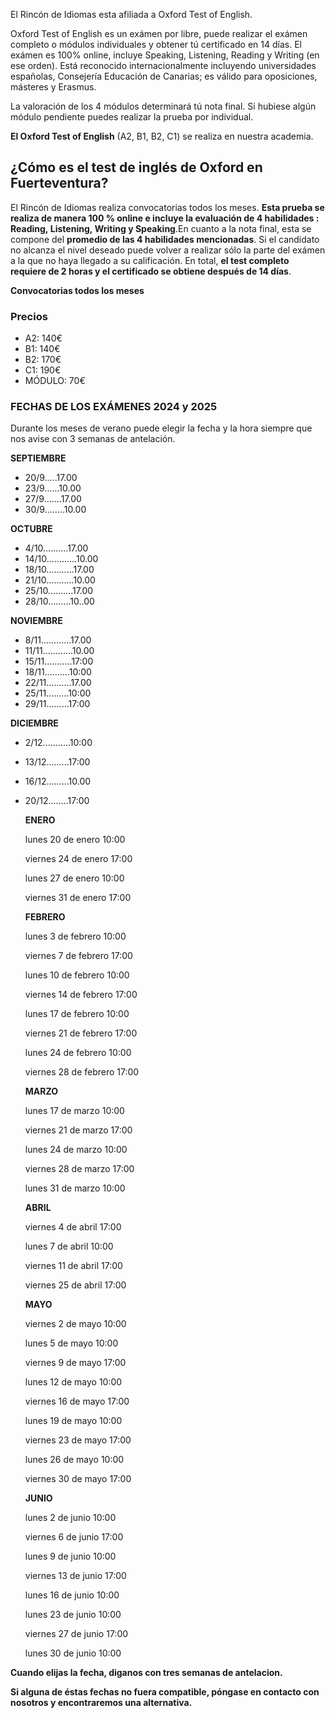 E﻿l Rincón de Idiomas esta afiliada a Oxford Test of English.

Oxford Test of English es un exámen por libre, puede realizar el exámen completo o módulos individuales y obtener tú certificado en 14 días. El exámen es 100% online, incluye Speaking, Listening, Reading y Writing (en ese orden). Está reconocido internacionalmente incluyendo universidades españolas, Consejería Educación de Canarias; es válido para oposiciones, másteres y Erasmus.

La valoración de los 4 módulos determinará tú nota final. Si hubiese algún módulo pendiente puedes realizar la prueba por individual.

**El Oxford Test of English** (A2, B1, B2, C1) se realiza en nuestra academia. 

## ¿Cómo es el test de inglés de Oxford en Fuerteventura?

El Rincón de Idiomas realiza convocatorias todos los meses. **Esta prueba se realiza de manera 100 % online e incluye la evaluación de 4 habilidades : Reading, Listening, Writing y Speaking**.En cuanto a la nota final, esta se compone del **promedio de las 4 habilidades mencionadas**. Si el candidato no alcanza el nivel deseado puede volver a realizar sólo la parte del exámen a la que no haya llegado a su calificación. En total, **el test completo requiere de 2 horas y el certificado se obtiene después de 14 días**.

**Convocatorias todos los meses**

### Precios

* A2: 140€
* B1: 140€
* B2: 170€
* C1: 190€
* MÓDULO: 70€

### FECHAS DE LOS EXÁMENES 2024 y 2025

Durante los meses de verano puede elegir la fecha y la hora siempre que nos avise con 3 semanas de antelación.

**S﻿EPTIEMBRE**

* 20/9.....17.00
* 23/9......10.00
* 27/9.......17.00
* 30/9........10.00

**O﻿CTUBRE**

* 4/10..........17.00
* 14/10............10.00
* 18/10...........17.00
* 21/10...........10.00
* 2﻿5/10..........17.00
* 2﻿8/10.........10..00

**N﻿OVIEMBRE**

* 8/11............17.00
* 11/11............10.00
* 15/11...........17:00
* 18/11..........10:00
* 2﻿2/11..........17.00
* 2﻿5/11.........10:00
* 29/11.........17:00

**D﻿ICIEMBRE**

* 2﻿/12...........10:00
* 1﻿3/12.........17:00
* 1﻿6/12.........10.00
* 20/12........17:00

  **E﻿NERO**

  lunes 20 de enero 10:00

  viernes 24 de enero 17:00

  lunes 27 de enero 10:00

  viernes 31 de enero 17:00

  **F﻿EBRERO**

  lunes 3 de febrero 10:00

  viernes 7 de febrero 17:00

  lunes 10 de febrero 10:00

  viernes 14 de febrero 17:00

  lunes 17 de febrero 10:00

  viernes 21 de febrero 17:00

  lunes 24 de febrero 10:00

  viernes 28 de febrero 17:00

  **M﻿ARZO**

  lunes 17 de marzo 10:00

  viernes 21 de marzo 17:00

  lunes 24 de marzo 10:00

  viernes 28 de marzo 17:00

  lunes 31 de marzo 10:00

  **A﻿BRIL**

  viernes 4 de abril 17:00

  lunes 7 de abril 10:00

  viernes 11 de abril 17:00

  viernes 25 de abril 17:00

  **M﻿AYO**

  viernes 2 de mayo 10:00

  lunes 5 de mayo 10:00

  viernes 9 de mayo 17:00

  lunes 12 de mayo 10:00

  viernes 16 de mayo 17:00

  lunes 19 de mayo 10:00

  viernes 23 de mayo 17:00

  lunes 26 de mayo 10:00

  viernes 30 de mayo 17:00

  **J﻿UNIO**

  lunes 2 de junio 10:00

  viernes 6 de junio 17:00

  lunes 9 de junio 10:00

  viernes 13 de junio 17:00

  lunes 16 de junio 10:00

  lunes 23 de junio 10:00

  viernes 27 de junio 17:00

  lunes 30 de junio 10:00

**C﻿uando elijas la fecha, diganos con tres semanas de antelacion.**

**Si alguna de éstas fechas no fuera compatible, póngase en contacto con nosotros y encontraremos una alternativa.**